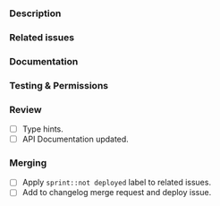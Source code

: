 
### Description

<!-- Briefly describe what this MR is about. -->

### Related issues

<!-- Link related issues below -->
<!-- * Closes #XXXX -->

### Documentation

<!-- Link documentation -->

### Testing & Permissions

<!-- Describe how you tested your changes -->

### Review

* [ ] Type hints.
* [ ] API Documentation updated.

### Merging
* [ ] Apply `sprint::not deployed` label to related issues.
* [ ] Add to changelog merge request and deploy issue.